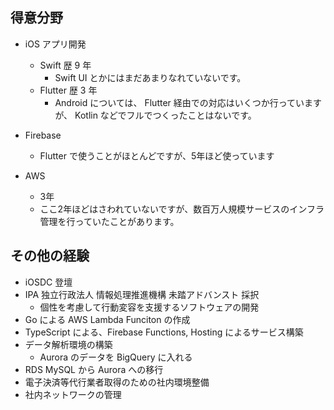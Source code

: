 ## 得意分野
- iOS アプリ開発
  - Swift 歴 9 年
    - Swift UI とかにはまだあまりなれていないです。
  - Flutter 歴 3 年
    - Android については、 Flutter 経由での対応はいくつか行っていますが、 Kotlin などでフルでつくったことはないです。

  
- Firebase
  - Flutter で使うことがほとんどですが、5年ほど使っています

- AWS
  - 3年
  - ここ2年ほどはさわれていないですが、数百万人規模サービスのインフラ管理を行っていたことがあります。

## その他の経験
- iOSDC 登壇
- IPA 独立行政法人 情報処理推進機構 未踏アドバンスト 採択
  - 個性を考慮して行動変容を支援するソフトウェアの開発
- Go による AWS Lambda Funciton の作成
- TypeScript による、Firebase Functions, Hosting によるサービス構築
- データ解析環境の構築
  - Aurora のデータを BigQuery に入れる
- RDS MySQL から Aurora への移行
- 電子決済等代行業者取得のための社内環境整備
- 社内ネットワークの管理
